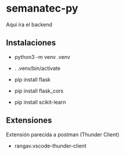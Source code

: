 # semanatec-py
Aqui ira el backend

## Instalaciones
- python3 -m venv .venv
- . .venv/bin/activate

- pip install flask
- pip install flask_cors
- pip install scikit-learn

## Extensiones
Extensión parecida a postman (Thunder Client)
- rangav.vscode-thunder-client
